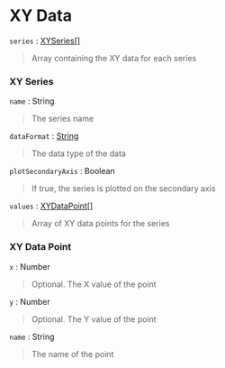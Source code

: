 # XY Data

`series` : [XYSeries\[\]](#xy-series)
> Array containing the XY data for each series

### XY Series

`name` : String
> The series name

`dataFormat` : [String](data-format-type.md)
> The data type of the data

`plotSecondaryAxis` : Boolean
> If true, the series is plotted on the secondary axis

`values` : [XYDataPoint\[\]](#xy-data-point)
> Array of XY data points for the series

### XY Data Point

`x` : Number
> Optional. The X value of the point

`y` : Number
> Optional. The Y value of the point

`name` : String
> The name of the point
